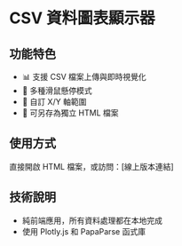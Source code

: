 # CSV 資料圖表顯示器

## 功能特色
- 📊 支援 CSV 檔案上傳與即時視覺化
- 🎯 多種滑鼠懸停模式
- 📏 自訂 X/Y 軸範圍
- 💾 可另存為獨立 HTML 檔案

## 使用方式
直接開啟 HTML 檔案，或訪問：[線上版本連結]

## 技術說明
- 純前端應用，所有資料處理都在本地完成
- 使用 Plotly.js 和 PapaParse 函式庫
